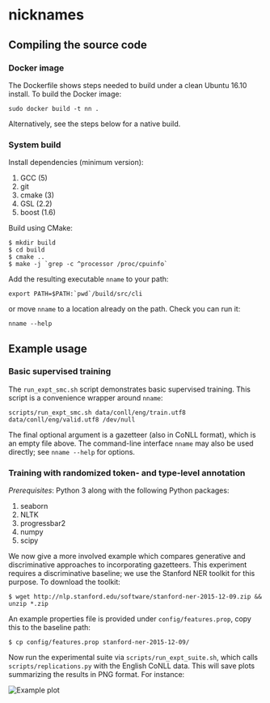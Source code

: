 # nicknames

## Compiling the source code

### Docker image

The Dockerfile shows steps needed to build under a clean Ubuntu 16.10
install. To build the Docker image:

``` shell
sudo docker build -t nn .
```

Alternatively, see the steps below for a native build.

### System build

Install dependencies (minimum version):

1. GCC (5)
2. git
3. cmake (3)
4. GSL (2.2)
5. boost (1.6)

Build using CMake:

``` shell
$ mkdir build
$ cd build
$ cmake ..
$ make -j `grep -c ^processor /proc/cpuinfo`
```

Add the resulting executable `nname` to your path:

``` shell
export PATH=$PATH:`pwd`/build/src/cli
```

or move `nname` to a location already on the path. Check you can
run it:

``` shell
nname --help
```

## Example usage

### Basic supervised training

The `run_expt_smc.sh` script demonstrates basic supervised
training. This script is a convenience wrapper around `nname`:

``` shell
scripts/run_expt_smc.sh data/conll/eng/train.utf8 data/conll/eng/valid.utf8 /dev/null
```

The final optional argument is a gazetteer (also in CoNLL format),
which is an empty file above. The command-line interface `nname` may
also be used directly; see `nname --help` for options.

### Training with randomized token- and type-level annotation

*Prerequisites*: Python 3 along with the following Python packages:

1. seaborn
2. NLTK
3. progressbar2
4. numpy
5. scipy

We now give a more involved example which compares generative and
discriminative approaches to incorporating gazetteers. This experiment
requires a discriminative baseline; we use the Stanford NER toolkit
for this purpose. To download the toolkit:

``` shell
$ wget http://nlp.stanford.edu/software/stanford-ner-2015-12-09.zip && unzip *.zip
```

An example properties file is provided under `config/features.prop`,
copy this to the baseline path:

``` shell
$ cp config/features.prop stanford-ner-2015-12-09/
```

Now run the experimental suite via `scripts/run_expt_suite.sh`, which
calls `scripts/replications.py` with the English CoNLL data. This will
save plots summarizing the results in PNG format. For instance:

![Example plot](https://github.com/noa/nicknames/blob/master/images/en_gaz_delta.png)
